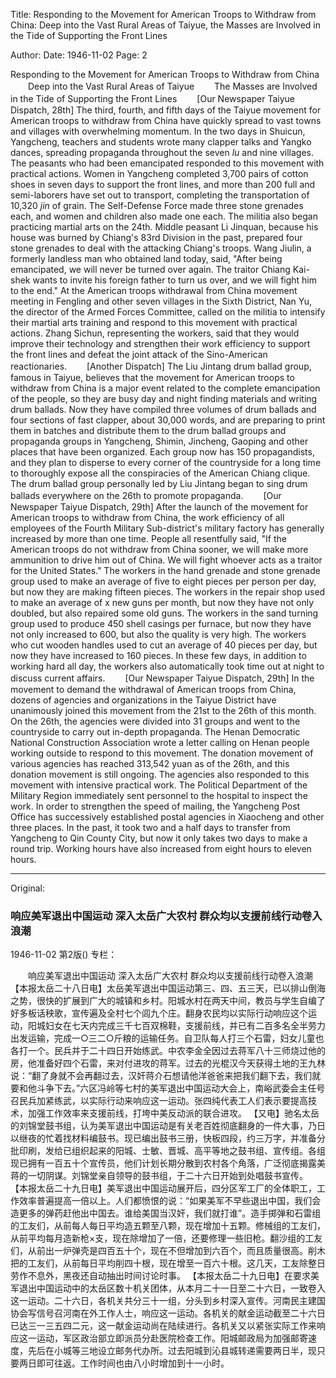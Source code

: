 Title: Responding to the Movement for American Troops to Withdraw from China: Deep into the Vast Rural Areas of Taiyue, the Masses are Involved in the Tide of Supporting the Front Lines

Author:
Date: 1946-11-02
Page: 2

Responding to the Movement for American Troops to Withdraw from China
　　Deep into the Vast Rural Areas of Taiyue
　　The Masses are Involved in the Tide of Supporting the Front Lines
　　[Our Newspaper Taiyue Dispatch, 28th] The third, fourth, and fifth days of the Taiyue movement for American troops to withdraw from China have quickly spread to vast towns and villages with overwhelming momentum. In the two days in Shuicun, Yangcheng, teachers and students wrote many clapper talks and Yangko dances, spreading propaganda throughout the seven *lu* and nine villages. The peasants who had been emancipated responded to this movement with practical actions. Women in Yangcheng completed 3,700 pairs of cotton shoes in seven days to support the front lines, and more than 200 full and semi-laborers have set out to transport, completing the transportation of 10,320 *jin* of grain. The Self-Defense Force made three stone grenades each, and women and children also made one each. The militia also began practicing martial arts on the 24th. Middle peasant Li Jinquan, because his house was burned by Chiang's 83rd Division in the past, prepared four stone grenades to deal with the attacking Chiang's troops. Wang Jiulin, a formerly landless man who obtained land today, said, "After being emancipated, we will never be turned over again. The traitor Chiang Kai-shek wants to invite his foreign father to turn us over, and we will fight him to the end." At the American troops withdrawal from China movement meeting in Fengling and other seven villages in the Sixth District, Nan Yu, the director of the Armed Forces Committee, called on the militia to intensify their martial arts training and respond to this movement with practical actions. Zhang Sichun, representing the workers, said that they would improve their technology and strengthen their work efficiency to support the front lines and defeat the joint attack of the Sino-American reactionaries.
　　[Another Dispatch] The Liu Jintang drum ballad group, famous in Taiyue, believes that the movement for American troops to withdraw from China is a major event related to the complete emancipation of the people, so they are busy day and night finding materials and writing drum ballads. Now they have compiled three volumes of drum ballads and four sections of fast clapper, about 30,000 words, and are preparing to print them in batches and distribute them to the drum ballad groups and propaganda groups in Yangcheng, Shimin, Jincheng, Gaoping and other places that have been organized. Each group now has 150 propagandists, and they plan to disperse to every corner of the countryside for a long time to thoroughly expose all the conspiracies of the American Chiang clique. The drum ballad group personally led by Liu Jintang began to sing drum ballads everywhere on the 26th to promote propaganda.
　　[Our Newspaper Taiyue Dispatch, 29th] After the launch of the movement for American troops to withdraw from China, the work efficiency of all employees of the Fourth Military Sub-district's military factory has generally increased by more than one time. People all resentfully said, "If the American troops do not withdraw from China sooner, we will make more ammunition to drive him out of China. We will fight whoever acts as a traitor for the United States." The workers in the hand grenade and stone grenade group used to make an average of five to eight pieces per person per day, but now they are making fifteen pieces. The workers in the repair shop used to make an average of x new guns per month, but now they have not only doubled, but also repaired some old guns. The workers in the sand turning group used to produce 450 shell casings per furnace, but now they have not only increased to 600, but also the quality is very high. The workers who cut wooden handles used to cut an average of 40 pieces per day, but now they have increased to 160 pieces. In these few days, in addition to working hard all day, the workers also automatically took time out at night to discuss current affairs.
　　[Our Newspaper Taiyue Dispatch, 29th] In the movement to demand the withdrawal of American troops from China, dozens of agencies and organizations in the Taiyue District have unanimously joined this movement from the 21st to the 26th of this month. On the 26th, the agencies were divided into 31 groups and went to the countryside to carry out in-depth propaganda. The Henan Democratic National Construction Association wrote a letter calling on Henan people working outside to respond to this movement. The donation movement of various agencies has reached 313,542 yuan as of the 26th, and this donation movement is still ongoing. The agencies also responded to this movement with intensive practical work. The Political Department of the Military Region immediately sent personnel to the hospital to inspect the work. In order to strengthen the speed of mailing, the Yangcheng Post Office has successively established postal agencies in Xiaocheng and other three places. In the past, it took two and a half days to transfer from Yangcheng to Qin County City, but now it only takes two days to make a round trip. Working hours have also increased from eight hours to eleven hours.



<hr /> 

Original: 


### 响应美军退出中国运动  深入太岳广大农村  群众均以支援前线行动卷入浪潮

1946-11-02
第2版()
专栏：

　　响应美军退出中国运动
    深入太岳广大农村
    群众均以支援前线行动卷入浪潮
    【本报太岳二十八日电】太岳美军退出中国运动第三、四、五三天，已以排山倒海之势，很快的扩展到广大的城镇和乡村。阳城水村在两天中间，教员与学生自编了好多板话秧歌，宣传遍及全村七个闾九个庄。翻身农民均以实际行动响应这个运动，阳城妇女在七天内完成三千七百双棉鞋，支援前线，并已有二百多名全半劳力出发运输，完成一○三二○斤粮的运输任务。自卫队每人打三个石雷，妇女儿童也各打一个。民兵并于二十四日开始练武。中农李金全因过去蒋军八十三师烧过他的房，他准备好四个石雷，来对付进攻的蒋军。过去的光棍汉今天获得土地的王九林说：“翻了身就不会再翻过去，汉奸蒋介石想请他洋爸爸来把我们翻下去，我们就要和他斗争下去。”六区冯岭等七村的美军退出中国运动大会上，南峪武委会主任号召民兵加紧练武，以实际行动来响应这一运动。张四纯代表工人们表示要提高技术，加强工作效率来支援前线，打垮中美反动派的联合进攻。
    【又电】驰名太岳的刘锦堂鼓书组，认为美军退出中国运动是有关老百姓彻底翻身的一件大事，乃日以继夜的忙着找材料编鼓书。现已编出鼓书三册，快板四段，约三万字，并准备分批印刷，发给已组织起来的阳城、士敏、晋城、高平等地之鼓书组、宣传组。各组现已拥有一百五十个宣传员，他们计划长期分散到农村各个角落，广泛彻底揭露美蒋的一切阴谋。刘锦堂亲自领导的鼓书组，于二十六日开始到处唱鼓书宣传。
    【本报太岳二十九日电】美军退出中国运动展开后，四分区军工厂的全体职工，工作效率普遍提高一倍以上。人们都愤恨的说：“如果美军不早些退出中国，我们会造更多的弹药赶他出中国去。谁给美国当汉奸，我们就打谁”。造手掷弹和石雷组的工友们，从前每人每日平均造五颗至八颗，现在增加十五颗。修械组的工友们，从前平均每月造新枪×支，现在除增加了一倍，还要修理一些旧枪。翻沙组的工友们，从前出一炉弹壳是四百五十个，现在不但增加到六百个，而且质量很高。削木把的工友们，从前每日平均削四十根，现在增至一百六十根。这几天，工友除整日劳作不息外，黑夜还自动抽出时间讨论时事。
    【本报太岳二十九日电】在要求美军退出中国运动中的太岳区数十机关团体，从本月二十一日至二十六日，一致卷入这一运动。二十六日，各机关共分三十一组，分头到乡村深入宣传。河南民主建国协会写信号召河南在外工作人士，响应这一运动。各机关的献金运动截至二十六日已达三一三五四二元，这一献金运动尚在陆续进行。各机关又以紧张实际工作来响应这一运动，军区政治部立即派员分赴医院检查工作。阳城邮政局为加强邮寄速度，先后在小城等三地设立邮务代办所。过去阳城到沁县城转递需要两日半，现只要两日即可往返。工作时间也由八小时增加到十一小时。

